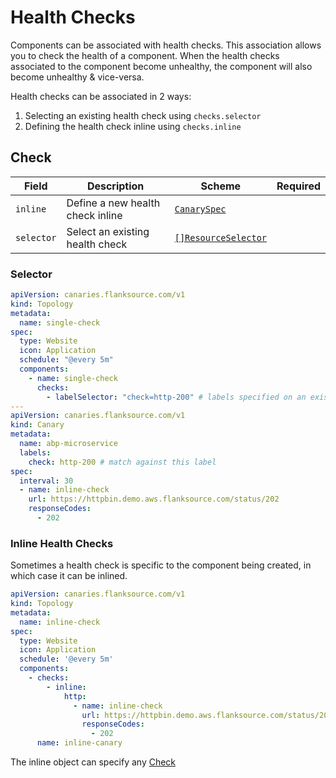 # Health Checks

Components can be associated with health checks. This association allows you to check the health of a component. When the health checks associated to the component become unhealthy, the component will also become unhealthy & vice-versa.

Health checks can be associated in 2 ways:

1. Selecting an existing health check using `checks.selector`
2. Defining the health check inline using `checks.inline`

## Check

| Field      | Description                      | Scheme                                                        | Required |
| ---------- | -------------------------------- | ------------------------------------------------------------- | -------- |
| `inline`   | Define a new health check inline | [`CanarySpec`](../../canary-checker/reference/canary-spec.md) |          |
| `selector` | Select an existing health check  | [`[]ResourceSelector`](../../reference/resource_selector)     |          |

### Selector

```yaml title="topology.yaml"
apiVersion: canaries.flanksource.com/v1
kind: Topology
metadata:
  name: single-check
spec:
  type: Website
  icon: Application
  schedule: "@every 5m"
  components:
    - name: single-check
      checks:
        - labelSelector: "check=http-200" # labels specified on an existing check
---
apiVersion: canaries.flanksource.com/v1
kind: Canary
metadata:
  name: abp-microservice
  labels:
    check: http-200 # match against this label
spec:
  interval: 30
  - name: inline-check
    url: https://httpbin.demo.aws.flanksource.com/status/202
    responseCodes:
      - 202
```

### Inline Health Checks

Sometimes a health check is specific to the component being created, in which case it can be inlined.

```yaml title="topology.yaml"
apiVersion: canaries.flanksource.com/v1
kind: Topology
metadata:
  name: inline-check
spec:
  type: Website
  icon: Application
  schedule: '@every 5m'
  components:
    - checks:
        - inline:
            http:
              - name: inline-check
                url: https://httpbin.demo.aws.flanksource.com/status/202
                responseCodes:
                  - 202
      name: inline-canary
```

The inline object can specify any [Check](../../canary-checker/reference/canary-spec.md)
